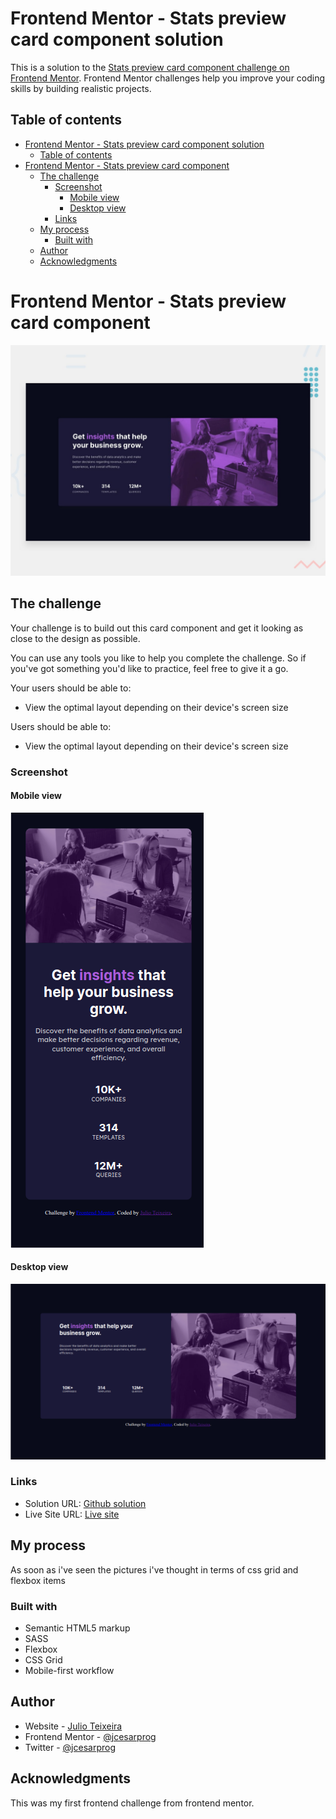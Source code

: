 # Frontend Mentor - Stats preview card component solution

This is a solution to the [Stats preview card component challenge on Frontend Mentor](https://www.frontendmentor.io/challenges/stats-preview-card-component-8JqbgoU62). Frontend Mentor challenges help you improve your coding skills by building realistic projects. 

## Table of contents

- [Frontend Mentor - Stats preview card component solution](#frontend-mentor---stats-preview-card-component-solution)
  - [Table of contents](#table-of-contents)
- [Frontend Mentor - Stats preview card component](#frontend-mentor---stats-preview-card-component)
  - [The challenge](#the-challenge)
    - [Screenshot](#screenshot)
      - [Mobile view](#mobile-view)
      - [Desktop view](#desktop-view)
    - [Links](#links)
  - [My process](#my-process)
    - [Built with](#built-with)
  - [Author](#author)
  - [Acknowledgments](#acknowledgments)
# Frontend Mentor - Stats preview card component

![Design preview for the Stats preview card component coding challenge](./design/desktop-preview.jpg)

## The challenge

Your challenge is to build out this card component and get it looking as close to the design as possible.

You can use any tools you like to help you complete the challenge. So if you've got something you'd like to practice, feel free to give it a go.

Your users should be able to:

- View the optimal layout depending on their device's screen size

Users should be able to:

- View the optimal layout depending on their device's screen size

### Screenshot
#### Mobile view
![](./screenshot-mobile.png)
#### Desktop view
![](./screenshot-desktop.png)



### Links

- Solution URL: [Github solution](https://github.com/jcesarprog/Challenges/tree/main/FrontendMentor/01-stats-preview-card-component)
- Live Site URL: [Live site](https://jcesarprog.github.io/Challenges/FrontendMentor/01-stats-preview-card-component/)

## My process
As soon as i've seen the pictures i've thought in terms of css grid and flexbox items
### Built with

- Semantic HTML5 markup
- SASS
- Flexbox
- CSS Grid
- Mobile-first workflow

## Author

- Website - [Julio Teixeira](https://www.your-site.com)
- Frontend Mentor - [@jcesarprog](https://www.frontendmentor.io/profile/jcesarprog)
- Twitter - [@jcesarprog](https://www.twitter.com/jcesarprog)

## Acknowledgments

This was my first frontend challenge from frontend mentor.
